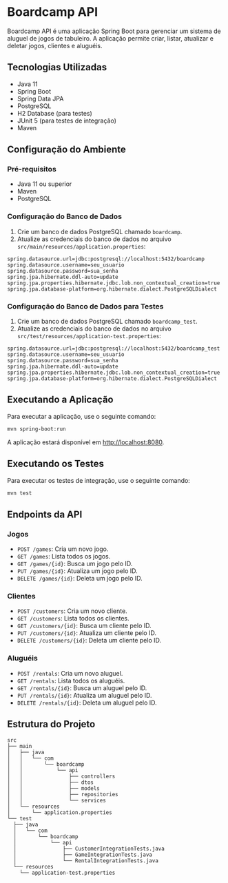 # Boardcamp API

Boardcamp API é uma aplicação Spring Boot para gerenciar um sistema de aluguel de jogos de tabuleiro. A aplicação permite criar, listar, atualizar e deletar jogos, clientes e aluguéis.

## Tecnologias Utilizadas

- Java 11
- Spring Boot
- Spring Data JPA
- PostgreSQL
- H2 Database (para testes)
- JUnit 5 (para testes de integração)
- Maven

## Configuração do Ambiente

### Pré-requisitos

- Java 11 ou superior
- Maven
- PostgreSQL

### Configuração do Banco de Dados

1. Crie um banco de dados PostgreSQL chamado `boardcamp`.
2. Atualize as credenciais do banco de dados no arquivo `src/main/resources/application.properties`:

```properties
spring.datasource.url=jdbc:postgresql://localhost:5432/boardcamp
spring.datasource.username=seu_usuario
spring.datasource.password=sua_senha
spring.jpa.hibernate.ddl-auto=update
spring.jpa.properties.hibernate.jdbc.lob.non_contextual_creation=true
spring.jpa.database-platform=org.hibernate.dialect.PostgreSQLDialect
```

### Configuração do Banco de Dados para Testes

1. Crie um banco de dados PostgreSQL chamado `boardcamp_test`.
2. Atualize as credenciais do banco de dados no arquivo `src/test/resources/application-test.properties`:

```properties
spring.datasource.url=jdbc:postgresql://localhost:5432/boardcamp_test
spring.datasource.username=seu_usuario
spring.datasource.password=sua_senha
spring.jpa.hibernate.ddl-auto=update
spring.jpa.properties.hibernate.jdbc.lob.non_contextual_creation=true
spring.jpa.database-platform=org.hibernate.dialect.PostgreSQLDialect
```

## Executando a Aplicação

Para executar a aplicação, use o seguinte comando:

```sh
mvn spring-boot:run
```

A aplicação estará disponível em [http://localhost:8080](http://localhost:8080).

## Executando os Testes

Para executar os testes de integração, use o seguinte comando:

```sh
mvn test
```

## Endpoints da API

### Jogos

- `POST /games`: Cria um novo jogo.
- `GET /games`: Lista todos os jogos.
- `GET /games/{id}`: Busca um jogo pelo ID.
- `PUT /games/{id}`: Atualiza um jogo pelo ID.
- `DELETE /games/{id}`: Deleta um jogo pelo ID.

### Clientes

- `POST /customers`: Cria um novo cliente.
- `GET /customers`: Lista todos os clientes.
- `GET /customers/{id}`: Busca um cliente pelo ID.
- `PUT /customers/{id}`: Atualiza um cliente pelo ID.
- `DELETE /customers/{id}`: Deleta um cliente pelo ID.

### Aluguéis

- `POST /rentals`: Cria um novo aluguel.
- `GET /rentals`: Lista todos os aluguéis.
- `GET /rentals/{id}`: Busca um aluguel pelo ID.
- `PUT /rentals/{id}`: Atualiza um aluguel pelo ID.
- `DELETE /rentals/{id}`: Deleta um aluguel pelo ID.

## Estrutura do Projeto

```plaintext
src
├── main
│   ├── java
│   │   └── com
│   │       └── boardcamp
│   │           └── api
│   │               ├── controllers
│   │               ├── dtos
│   │               ├── models
│   │               ├── repositories
│   │               └── services
│   └── resources
│       └── application.properties
└── test
  ├── java
  │   └── com
  │       └── boardcamp
  │           └── api
  │               ├── CustomerIntegrationTests.java
  │               ├── GameIntegrationTests.java
  │               └── RentalIntegrationTests.java
  └── resources
    └── application-test.properties
```